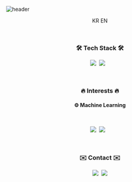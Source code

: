 ![header](https://capsule-render.vercel.app/api?type=soft&color=auto&height=150&section=header&text=JunwonBANG&fontSize=70&animation=twinkling)

<p align="center">KR EN</p>

<br>

<h3 align="center">🛠 Tech Stack 🛠</h3>

<p align="center">
  <img src="https://img.shields.io/badge/C-A8B9CC?style=flat-square&logo=C&logoColor=white"/></a>&nbsp 
  <img src="https://img.shields.io/badge/Python-3766AB?style=flat-square&logo=Python&logoColor=white"/></a>&nbsp 
</a>&nbsp 
</p>

<br>

<h3 align="center">🔥 Interests 🔥</h3>
<h4 align="center">⚙️ Machine Learning </h4>
<br>

<p align="center">
  <img src="https://img.shields.io/badge/C-A8B9CC?style=flat-square&logo=C&logoColor=white"/></a>&nbsp 
  <img src="https://img.shields.io/badge/Python-3766AB?style=flat-square&logo=Python&logoColor=white"/></a>&nbsp 
</a>&nbsp 
</p>

<br>

<h3 align="center"> ✉️ Contact ✉️ </h3>
<p align="center">
  <a href="https://www.instagram.com/uom_unf/"><img src="https://img.shields.io/badge/Instagram-E4405F?style=flat-square&logo=Instagram&logoColor=white&link=https://www.instagram.com/woo0_hooo/"/></a>&nbsp
  <a href="mailto:bjwgoodboy@gmail.com"><img src="https://img.shields.io/badge/Gmail-d14836?style=flat-square&logo=Gmail&logoColor=white&link=bjwgoodboy@gmail.com"/></a>
</p>
<br>
